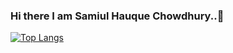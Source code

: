 ### Hi there I am Samiul Hauque Chowdhury..👋

<!--
**Samiul-threelancer/Samiul-threelancer** is a ✨ _special_ ✨ repository because its `README.md` (this file) appears on your GitHub profile.

Here are some ideas to get you started:

- 🔭 I’m currently working on ...
- 🌱 I’m currently learning ...
- 👯 I’m looking to collaborate on ...
- 🤔 I’m looking for help with ...
- 💬 Ask me about ...
- 📫 How to reach me: ...
- 😄 Pronouns: ...
- ⚡ Fun fact: ...
-->

[![Top Langs](https://github-readme-stats.vercel.app/api/top-langs/?username=Samiul-threelancer&layout=compact&theme=dracula&show_icons=true&langs_count=8)](https://github.com/Samiul-threelancer/github-readme-stats)
